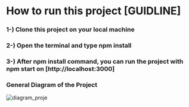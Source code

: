 # How to run this project [GUIDLINE]

### 1-) Clone this project on your local machine

### 2-) Open the terminal and type npm install

### 3-) After npm install command, you can run the project with npm start on [http://localhost:3000]


### General Diagram of the Project

![diagram_proje](https://user-images.githubusercontent.com/92596687/208300436-9ed0955a-bf57-40d9-9479-a78fc0cafbf6.png)
